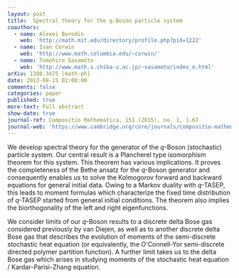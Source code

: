 ```yaml
---
layout: post
title:  Spectral theory for the q-Boson particle system
coauthors:
  - name: Alexei Borodin
    web: 'http://math.mit.edu/directory/profile.php?pid=1222'
  - name: Ivan Corwin
    web: 'http://www.math.columbia.edu/~corwin/'
  - name: Tomohiro Sasamoto
    web: 'http://www.math.s.chiba-u.ac.jp/~sasamoto/index_e.html'
arXiv: 1308.3475 [math-ph]
date: 2013-08-15 02:00:00
comments: false
categories: paper
published: true
more-text: Full abstract
show-date: true
journal-ref: Compositio Mathematica, 151 (2015), no. 1, 1-67
journal-web: 'https://www.cambridge.org/core/journals/compositio-mathematica/article/spectral-theory-for-the-qboson-particle-system/2A1C9C46E1C39E10D9436697F5593D86'
---
```


We develop spectral theory for the generator of the $q$-Boson (stochastic) particle system. Our central result is a Plancherel type isomorphism theorem for this system.<!--more--> This theorem has various implications. It proves the completeness of the Bethe ansatz for the $q$-Boson generator and consequently enables us to solve the Kolmogorov forward and backward equations for general initial data. Owing to a Markov duality with $q$-TASEP, this leads to moment formulas which characterize the fixed time distribution of $q$-TASEP started from general initial conditions. The theorem also implies the biorthogonality of the left and right eigenfunctions. 

We consider limits of our $q$-Boson results to a discrete delta Bose gas considered previously by van Diejen, as well as to another discrete delta Bose gas that describes the evolution of moments of the semi-discrete stochastic heat equation (or equivalently, the O'Connell-Yor semi-discrete directed polymer partition function). A further limit takes us to the delta Bose gas which arises in studying moments of the stochastic heat equation / Kardar-Parisi-Zhang equation.
